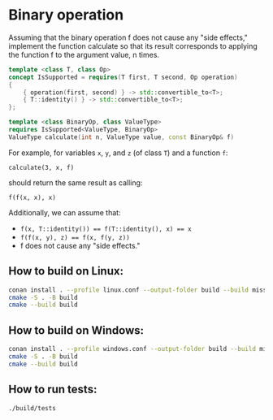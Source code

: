 # Binary operation

Assuming that the binary operation f does not cause any "side effects,"
implement the function calculate so that its result corresponds to applying the function f to the argument value, n times.

```cpp
template <class T, class Op>
concept IsSupported = requires(T first, T second, Op operation)
{
    { operation(first, second) } -> std::convertible_to<T>;
    { T::identity() } -> std::convertible_to<T>;
};

template <class BinaryOp, class ValueType>
requires IsSupported<ValueType, BinaryOp>
ValueType calculate(int n, ValueType value, const BinaryOp& f)
```

For example, for variables `x`, `y`, and `z` (of class `T`) and a function `f`:

```
calculate(3, x, f)
```

should return the same result as calling:

```
f(f(x, x), x)
```

Additionally, we can assume that:

- `f(x, T::identity()) == f(T::identity(), x) == x`
- `f(f(x, y), z) == f(x, f(y, z))`
- f does not cause any "side effects."

## How to build on Linux:
```bash
conan install . --profile linux.conf --output-folder build --build missing
cmake -S . -B build
cmake --build build
```

## How to build on Windows:
```bash
conan install . --profile windows.conf --output-folder build --build missing
cmake -S . -B build
cmake --build build
```

## How to run tests:
```bash
./build/tests
```